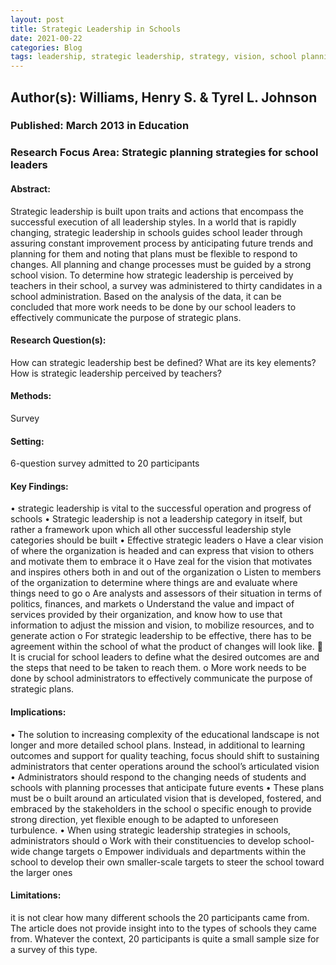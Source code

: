 ```yaml
---
layout: post
title: Strategic Leadership in Schools
date: 2021-00-22
categories: Blog
tags: leadership, strategic leadership, strategy, vision, school planning
---
```


## Author(s): Williams, Henry S. & Tyrel L. Johnson

### Published: March 2013 in Education

### Research Focus Area: Strategic planning strategies for school leaders

#### Abstract:
Strategic leadership is built upon traits and actions that encompass the successful execution of all leadership styles. In a world that is rapidly changing, strategic leadership in schools guides school leader through assuring constant improvement process by anticipating future trends and planning for them and noting that plans must be flexible to respond to changes. All planning and change processes must be guided by a strong school vision. To determine how strategic leadership is perceived by teachers in their school, a survey was administered to thirty candidates in a school administration. Based on the analysis of the data, it can be concluded that more work needs to be done by our school leaders to effectively communicate the purpose of strategic plans.


#### Research Question(s):
How can strategic leadership best be defined? What are its key elements? How is strategic leadership perceived by teachers?


#### Methods:
Survey


#### Setting:
6-question survey admitted to 20 participants


#### Key Findings:
• strategic leadership is vital to the successful operation and progress of schools • Strategic leadership is not a leadership category in itself, but rather a framework upon which all other successful leadership style categories should be built • Effective strategic leaders o Have a clear vision of where the organization is headed and can express that vision to others and motivate them to embrace it o Have zeal for the vision that motivates and inspires others both in and out of the organization o Listen to members of the organization to determine where things are and evaluate where things need to go o Are analysts and assessors of their situation in terms of politics, finances, and markets o Understand the value and impact of services provided by their organization, and know how to use that information to adjust the mission and vision, to mobilize resources, and to generate action o For strategic leadership to be effective, there has to be agreement within the school of what the product of changes will look like.  It is crucial for school leaders to define what the desired outcomes are and the steps that need to be taken to reach them. o More work needs to be done by school administrators to effectively communicate the purpose of strategic plans. 


#### Implications:
• The solution to increasing complexity of the educational landscape is not longer and more detailed school plans. Instead, in additional to learning outcomes and support for quality teaching, focus should shift to sustaining administrators that center operations around the school’s articulated vision • Administrators should respond to the changing needs of students and schools with planning processes that anticipate future events • These plans must be o built around an articulated vision that is developed, fostered, and embraced by the stakeholders in the school o specific enough to provide strong direction, yet flexible enough to be adapted to unforeseen turbulence. • When using strategic leadership strategies in schools, administrators should o Work with their constituencies to develop school-wide change targets o Empower individuals and departments within the school to develop their own smaller-scale targets to steer the school toward the larger ones 


#### Limitations:
it is not clear how many different schools the 20 participants came from. The article does not provide insight into to the types of schools they came from. Whatever the context, 20 participants is quite a small sample size for a survey of this type.


